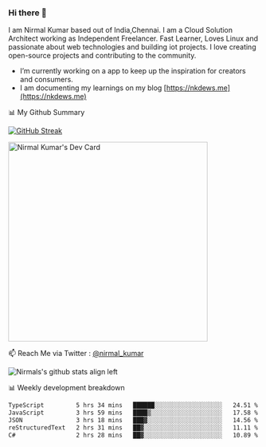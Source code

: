 ### Hi there 👋

 I am Nirmal Kumar based out of India,Chennai. I am a Cloud Solution Architect working as Independent Freelancer. Fast Learner, Loves Linux and passionate about web technologies and building iot projects. I love creating open-source projects and contributing to the community.

- I’m currently working on a app to keep up the inspiration for creators and consumers.
- I am documenting my learnings on my blog [https://nkdews.me](https://nkdews.me)


📊 My Github Summary

[![GitHub Streak](https://github-readme-streak-stats.herokuapp.com?user=nk-gears&theme=dark&hide_border=true&date_format=M%20j%5B%2C%20Y%5D)](https://git.io/streak-stats)

<a href="https://app.daily.dev/nirmal_kumar"><img src="https://api.daily.dev/devcards/a16cfcf02d384b16b41de71ce4d1d811.png?r=8ve" width="400" alt="Nirmal Kumar's Dev Card"/></a>

📫 Reach Me via  Twitter : [@nirmal_kumar](https://twitter.com/nirmal_kumar)

![Nirmals's github stats align left](https://github-readme-stats.vercel.app/api?username=nk-gears&show_icons=true)


📊 Weekly development breakdown

<!--START_SECTION:waka-->

```txt
TypeScript         5 hrs 34 mins   ██████░░░░░░░░░░░░░░░░░░░   24.51 %
JavaScript         3 hrs 59 mins   ████▒░░░░░░░░░░░░░░░░░░░░   17.58 %
JSON               3 hrs 18 mins   ███▓░░░░░░░░░░░░░░░░░░░░░   14.56 %
reStructuredText   2 hrs 31 mins   ██▓░░░░░░░░░░░░░░░░░░░░░░   11.11 %
C#                 2 hrs 28 mins   ██▓░░░░░░░░░░░░░░░░░░░░░░   10.89 %
```

<!--END_SECTION:waka-->


